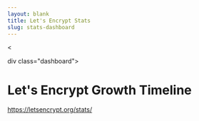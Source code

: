```yaml
---
layout: blank
title: Let's Encrypt Stats
slug: stats-dashboard
---
```


<!-- This is used as a full-screen display by various parties, including
     (minimally) Mozilla. Please check with the committers before removing. -->

<

div class="dashboard">

<div class="figure">
  <h1>
    Let's Encrypt Growth Timeline
  </h1>
  
  <div id="combinedTimeline" title="Issuance Timeline" class="statsgraph">
  </div>
  
  <p>
    <a href="/stats/">https://letsencrypt.org/stats/</a>
  </p>
</div>

<script src="/js/stats.js"></script>
<script src="/js/plotly-min.js"></script>
